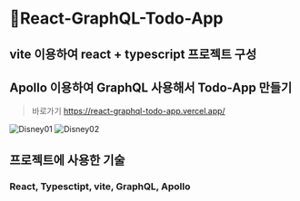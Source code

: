 # React-GraphQL-Todo-App
## vite 이용하여 react + typescript 프로젝트 구성
## Apollo 이용하여 GraphQL 사용해서 Todo-App 만들기
>바로가기 https://react-graphql-todo-app.vercel.app/

![Disney01](https://github.com/reserver7/react-disney-plus-app/assets/78328320/95c447e4-eaf3-4e26-a0f7-ddc901585b90)
![Disney02](https://github.com/reserver7/react-disney-plus-app/assets/78328320/0f131b0b-0a1c-400c-84b8-c3223c5d0a55)

## 프로젝트에 사용한 기술
### React, Typesctipt, vite, GraphQL, Apollo
